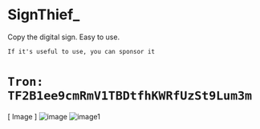 # SignThief_
Copy the digital sign. Easy to use.


` If it's useful to use, you can sponsor it `
# `Tron: TF2B1ee9cmRmV1TBDtfhKWRfUzSt9Lum3m`

[ Image ]
![image](https://github.com/user-attachments/assets/7fa0dffb-1eae-4723-9e61-bd10974d65fd)
![image1](https://github.com/user-attachments/assets/7b4e13e0-464e-48fd-9cce-6de8ce025554)
